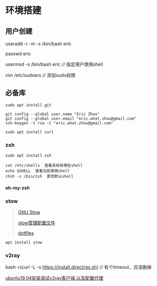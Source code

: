 # 环境搭建

## 用户创建

useradd -r -m -s /bin/bash eric

passwd eric

usermod -s /bin/bash eric  // 指定用户使用shell

vim /etc/sudoers  // 添加sudo权限



## 必备库

`sudo apt install git`

```
git config --global user.name "Eric Zhou"
git config --global user.email "eric.what.zhou@gmail.com"
ssh-keygen -t rsa -C "eric.what.zhou@gmail.com"
```

`sudo apt install curl`

### zsh

`sudo apt install zsh`

```
cat /etc/shells  查看系统有哪些shell
echo $SHELL  查看当前使用shell
chsh -s /bin/zsh  更改默认shell
```



#### oh-my-zsh



### stow

> [GNU Stow](http://www.gnu.org/software/stow/)
>
> [stow管理配置文件](https://github.com/jcouyang/dotfiles)
>
> [dotfiles](https://github.com/xero/dotfiles)

`apt install stow`

### v2ray

bash <(curl -L -s https://install.direct/go.sh)  // 有个timeout，应该删掉

[ubuntu19.04安装调试v2ray客户端,以及配置代理](https://www.jianshu.com/p/77a652450f91)


